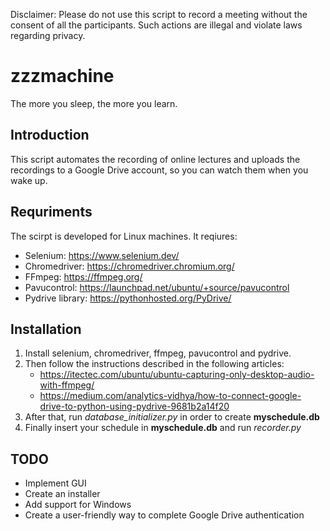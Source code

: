 Disclaimer: Please do not use this script to record a meeting without the consent of all the participants. Such actions are illegal and violate laws regarding privacy.

# zzzmachine

The more you sleep, the more you learn.

## Introduction

This script automates the recording of online lectures and uploads the recordings to a Google Drive account, so you can watch them when you wake up.


## Requriments
The scirpt is developed for Linux machines.
It reqiures:
  * Selenium: https://www.selenium.dev/
  * Chromedriver: https://chromedriver.chromium.org/
  * FFmpeg: https://ffmpeg.org/
  * Pavucontrol: https://launchpad.net/ubuntu/+source/pavucontrol
  * Pydrive library: https://pythonhosted.org/PyDrive/
  
## Installation
 
1. Install selenium, chromedriver, ffmpeg, pavucontrol and pydrive.
2. Then follow the instructions described in the following articles:
   * https://itectec.com/ubuntu/ubuntu-capturing-only-desktop-audio-with-ffmpeg/
   * https://medium.com/analytics-vidhya/how-to-connect-google-drive-to-python-using-pydrive-9681b2a14f20
3. After that, run *database_initializer.py* in order to create **myschedule.db**
4. Finally insert your schedule in **myschedule.db** and run *recorder.py*

## TODO
 * Implement GUI
 * Create an installer
 * Add support for Windows
 * Create a user-friendly way to complete Google Drive authentication
